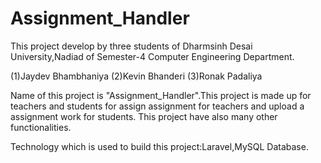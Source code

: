 # Assignment_Handler

This project develop by three students of Dharmsinh Desai University,Nadiad of Semester-4 Computer Engineering Department.

(1)Jaydev Bhambhaniya
(2)Kevin Bhanderi
(3)Ronak Padaliya

Name of this project is "Assignment_Handler".This project is made up for teachers and students for assign assignment for teachers and upload a assignment work for students. This project have also many other functionalities.

Technology which is used to build this project:Laravel,MySQL Database.
